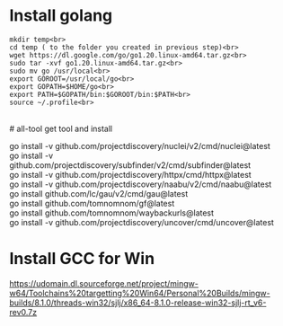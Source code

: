 # Install golang
~~~
mkdir temp<br>
cd temp ( to the folder you created in previous step)<br>
wget https://dl.google.com/go/go1.20.linux-amd64.tar.gz<br>
sudo tar -xvf go1.20.linux-amd64.tar.gz<br>
sudo mv go /usr/local<br>
export GOROOT=/usr/local/go<br>
export GOPATH=$HOME/go<br>
export PATH=$GOPATH/bin:$GOROOT/bin:$PATH<br>
source ~/.profile<br>
~~~
<br>
# all-tool
get tool and install<br>

go install -v github.com/projectdiscovery/nuclei/v2/cmd/nuclei@latest<br>
go install -v github.com/projectdiscovery/subfinder/v2/cmd/subfinder@latest<br>
go install -v github.com/projectdiscovery/httpx/cmd/httpx@latest<br>
go install -v github.com/projectdiscovery/naabu/v2/cmd/naabu@latest<br>
go install github.com/lc/gau/v2/cmd/gau@latest<br>
go install github.com/tomnomnom/gf@latest<br>
go install github.com/tomnomnom/waybackurls@latest<br>
go install -v github.com/projectdiscovery/uncover/cmd/uncover@latest

# Install GCC for Win
https://udomain.dl.sourceforge.net/project/mingw-w64/Toolchains%20targetting%20Win64/Personal%20Builds/mingw-builds/8.1.0/threads-win32/sjlj/x86_64-8.1.0-release-win32-sjlj-rt_v6-rev0.7z

